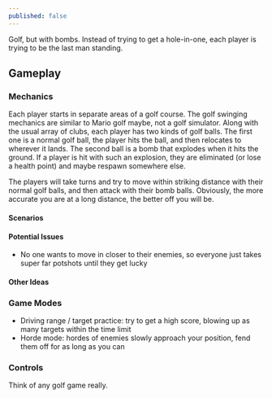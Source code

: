 ```yaml
---
published: false
---
```

Golf, but with bombs. Instead of trying to get a hole-in-one, each player is trying to be the last man standing.

## Gameplay
### Mechanics
Each player starts in separate areas of a golf course. The golf swinging mechanics are similar to Mario golf maybe, not a golf simulator. Along with the usual array of clubs, each player has two kinds of golf balls. The first one is a normal golf ball, the player hits the ball, and then relocates to wherever it lands. The second ball is a bomb that explodes when it hits the ground. If a player is hit with such an explosion, they are eliminated (or lose a health point) and maybe respawn somewhere else.

The players will take turns and try to move within striking distance with their normal golf balls, and then attack with their bomb balls. Obviously, the more accurate you are at a long distance, the better off you will be.

#### Scenarios

#### Potential Issues
- No one wants to move in closer to their enemies, so everyone just takes super far potshots until they get lucky

#### Other Ideas

### Game Modes
- Driving range / target practice: try to get a high score, blowing up as many targets within the time limit
- Horde mode: hordes of enemies slowly approach your position, fend them off for as long as you can

### Controls
Think of any golf game really.
